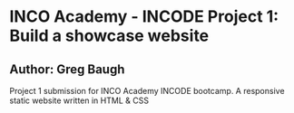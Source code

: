# INCO Academy - INCODE Project 1: Build a showcase website

## Author: Greg Baugh

Project 1 submission for INCO Academy INCODE bootcamp. 
A responsive static website written in HTML & CSS